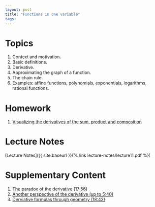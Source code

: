 ```yaml
---
layout: post
title: "Functions in one variable"
tags:
---
```


# Topics

1. Context and motivation.
2. Basic definitions.
3. Derivative. 
4. Approximating the graph of a function.
5. The chain rule.
6. Examples: affine functions, polynomials, exponentials, logarithms, rational functions.


# Homework

1. [Visualizing the derivatives of the sum, product and composition](https://www.youtube.com/watch?v=YG15m2VwSjA)


# Lecture Notes

[Lecture Notes]({{ site.baseurl }}{% link lecture-notes/lecture11.pdf  %})

<!-- [Last year's notes]({{ site.baseurl }}{% link docs/session-11.pdf  %}) -->

# Supplementary Content

1. [The paradox of the derivative (17:56)](https://www.youtube.com/watch?v=9vKqVkMQHKk)
2. [Another perspective of the derivative (up to 5:40)](https://www.youtube.com/watch?v=CfW845LNObM)
3. [Derviative formulas through geometry (18:42)](https://www.youtube.com/watch?v=S0_qX4VJhMQ)
